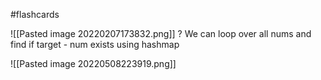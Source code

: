 #flashcards 

![[Pasted image 20220207173832.png]]
?
We can loop over all nums and find if target - num exists using hashmap

![[Pasted image 20220508223919.png]]